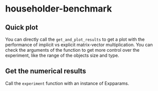 # householder-benchmark
## Quick plot

You can directly call the `get_and_plot_results` to get a plot with the performance
of implicit vs explicit matrix-vector multiplication. You can check the arguments 
of the function to get more control over the experiment, like the range of the 
objects size and type. 

## Get the numerical results
Call the `experiment` function with an instance of Expparams.

